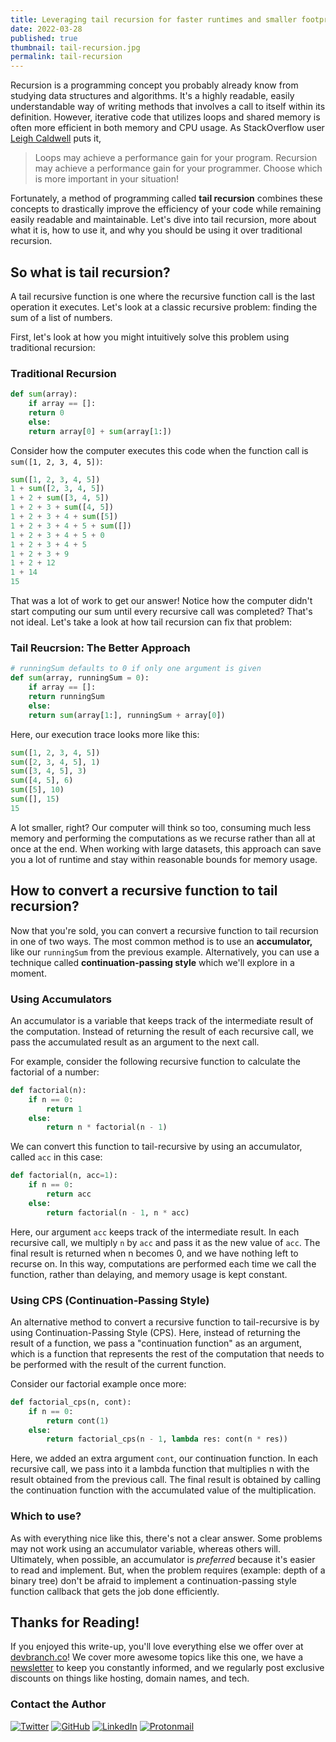 ```yaml
---
title: Leveraging tail recursion for faster runtimes and smaller footprints
date: 2022-03-28
published: true
thumbnail: tail-recursion.jpg
permalink: tail-recursion
---
```


Recursion is a programming concept you probably already know from studying data structures and algorithms. It's a highly readable, easily understandable way of writing methods that involves a call to itself within its definition. However, iterative code that utilizes loops and shared memory is often more efficient in both memory and CPU usage. As StackOverflow user [Leigh Caldwell](https://stackoverflow.com/users/3267/leigh-caldwell) puts it,

> Loops may achieve a performance gain for your program. Recursion may achieve a performance gain for your programmer. Choose which is more important in your situation!

Fortunately, a method of programming called **tail recursion** combines these concepts to drastically improve the efficiency of your code while remaining easily readable and maintainable. Let's dive into tail recursion, more about what it is, how to use it, and why you should be using it over traditional recursion.

## So what is tail recursion?

A tail recursive function is one where the recursive function call is the last operation it executes. Let's look at a classic recursive problem: finding the sum of a list of numbers.

First, let's look at how you might intuitively solve this problem using traditional recursion:

### Traditional Recursion

```python
def sum(array):
    if array == []:
	return 0
    else:
	return array[0] + sum(array[1:])
```

Consider how the computer executes this code when the function call is `sum([1, 2, 3, 4, 5])`:

```python
sum([1, 2, 3, 4, 5])
1 + sum([2, 3, 4, 5])
1 + 2 + sum([3, 4, 5])
1 + 2 + 3 + sum([4, 5])
1 + 2 + 3 + 4 + sum([5])
1 + 2 + 3 + 4 + 5 + sum([])
1 + 2 + 3 + 4 + 5 + 0
1 + 2 + 3 + 4 + 5
1 + 2 + 3 + 9
1 + 2 + 12
1 + 14
15
```

That was a lot of work to get our answer! Notice how the computer didn't start computing our sum until every recursive call was completed? That's not ideal. Let's take a look at how tail recursion can fix that problem:

### Tail Reucrsion: The Better Approach

```python
# runningSum defaults to 0 if only one argument is given
def sum(array, runningSum = 0):
    if array == []:
	return runningSum
    else:
	return sum(array[1:], runningSum + array[0])
```

Here, our execution trace looks more like this:

```python
sum([1, 2, 3, 4, 5])
sum([2, 3, 4, 5], 1)
sum([3, 4, 5], 3)
sum([4, 5], 6)
sum([5], 10)
sum([], 15)
15
```

A lot smaller, right? Our computer will think so too, consuming much less memory and performing the computations as we recurse rather than all at once at the end. When working with large datasets, this approach can save you a lot of runtime and stay within reasonable bounds for memory usage.

## How to convert a recursive function to tail recursion?

Now that you're sold, you can convert a recursive function to tail recursion in one of two ways. The most common method is to use an **accumulator,** like our `runningSum` from the previous example. Alternatively, you can use a technique called **continuation-passing style** which we'll explore in a moment.

### Using Accumulators

An accumulator is a variable that keeps track of the intermediate result of the computation. Instead of returning the result of each recursive call, we pass the accumulated result as an argument to the next call.

For example, consider the following recursive function to calculate the factorial of a number:

```python
def factorial(n):
    if n == 0:
        return 1
    else:
        return n * factorial(n - 1)
```

We can convert this function to tail-recursive by using an accumulator, called `acc` in this case:

```python
def factorial(n, acc=1):
    if n == 0:
        return acc
    else:
        return factorial(n - 1, n * acc)
```

Here, our argument `acc` keeps track of the intermediate result. In each recursive call, we multiply `n` by `acc` and pass it as the new value of `acc`. The final result is returned when n becomes 0, and we have nothing left to recurse on. In this way, computations are performed each time we call the function, rather than delaying, and memory usage is kept constant.

### Using CPS (Continuation-Passing Style)

An alternative method to convert a recursive function to tail-recursive is by
using Continuation-Passing Style (CPS). Here, instead of returning the
result of a function, we pass a "continuation function" as an argument, which is a function that represents the rest of the
computation that needs to be performed with the result of the current
function.

Consider our factorial example once more:

```python
def factorial_cps(n, cont):
    if n == 0:
        return cont(1)
    else:
        return factorial_cps(n - 1, lambda res: cont(n * res))
```

Here, we added an extra argument `cont`, our continuation function. In each recursive call, we pass into it a lambda function that multiplies n with the result obtained from the previous call. The final result is obtained by calling the continuation function with the accumulated value of the multiplication.

### Which to use?

As with everything nice like this, there's not a clear answer. Some problems may not work using an accumulator variable, whereas others will. Ultimately, when possible, an accumulator is _preferred_ because it's easier to read and implement. But, when the problem requires (example: depth of a binary tree) don't be afraid to implement a continuation-passing style function callback that gets the job done efficiently.

## Thanks for Reading!

If you enjoyed this write-up, you'll love everything else we offer over at [devbranch.co](https://devbranch.co)! We cover more awesome topics like this one, we have a [newsletter](https://devbranch.co/newsletter) to keep you constantly informed, and we regularly post exclusive discounts on things like hosting, domain names, and tech.

### Contact the Author

[![Twitter](https://img.shields.io/badge/Twitter-%231DA1F2.svg?style=for-the-badge&logo=Twitter&logoColor=white)](https://twitter.com/peterauscher)
[![GitHub](https://img.shields.io/badge/github-%23121011.svg?style=for-the-badge&logo=github&logoColor=white)](https://github.com/peterrauscher)
[![LinkedIn](https://img.shields.io/badge/linkedin-%230077B5.svg?style=for-the-badge&logo=linkedin&logoColor=white)](https://www.linkedin.com/in/peter-rauscher)
[![Protonmail](https://img.shields.io/badge/ProtonMail-8B89CC?style=for-the-badge&logo=protonmail&logoColor=white)](mailto:peterrauscher@protonmail.com)
